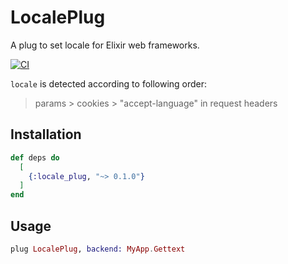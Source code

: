 # LocalePlug

A plug to set locale for Elixir web frameworks.

[![CI](https://github.com/bright-u/locale_plug/workflows/CI/badge.svg)](https://github.com/bright-u/locale_plug/actions?query=workflow%3ACI)

`locale` is detected according to following order:

> params > cookies > "accept-language" in request headers

## Installation

```elixir
def deps do
  [
    {:locale_plug, "~> 0.1.0"}
  ]
end
```

## Usage

```elixir
plug LocalePlug, backend: MyApp.Gettext
```
